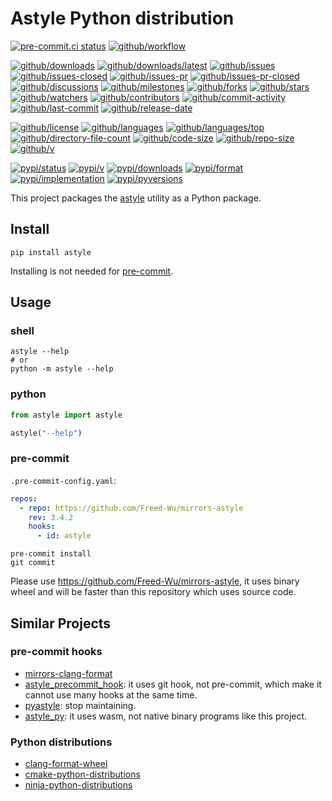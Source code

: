 # Astyle Python distribution

[![pre-commit.ci status](https://results.pre-commit.ci/badge/github/Freed-Wu/astyle-wheel/main.svg)](https://results.pre-commit.ci/latest/github/Freed-Wu/astyle-wheel/main)
[![github/workflow](https://github.com/Freed-Wu/astyle-wheel/actions/workflows/main.yml/badge.svg)](https://github.com/Freed-Wu/astyle-wheel/actions)

[![github/downloads](https://shields.io/github/downloads/Freed-Wu/astyle-wheel/total)](https://github.com/Freed-Wu/astyle-wheel/releases)
[![github/downloads/latest](https://shields.io/github/downloads/Freed-Wu/astyle-wheel/latest/total)](https://github.com/Freed-Wu/astyle-wheel/releases/latest)
[![github/issues](https://shields.io/github/issues/Freed-Wu/astyle-wheel)](https://github.com/Freed-Wu/astyle-wheel/issues)
[![github/issues-closed](https://shields.io/github/issues-closed/Freed-Wu/astyle-wheel)](https://github.com/Freed-Wu/astyle-wheel/issues?q=is%3Aissue+is%3Aclosed)
[![github/issues-pr](https://shields.io/github/issues-pr/Freed-Wu/astyle-wheel)](https://github.com/Freed-Wu/astyle-wheel/pulls)
[![github/issues-pr-closed](https://shields.io/github/issues-pr-closed/Freed-Wu/astyle-wheel)](https://github.com/Freed-Wu/astyle-wheel/pulls?q=is%3Apr+is%3Aclosed)
[![github/discussions](https://shields.io/github/discussions/Freed-Wu/astyle-wheel)](https://github.com/Freed-Wu/astyle-wheel/discussions)
[![github/milestones](https://shields.io/github/milestones/all/Freed-Wu/astyle-wheel)](https://github.com/Freed-Wu/astyle-wheel/milestones)
[![github/forks](https://shields.io/github/forks/Freed-Wu/astyle-wheel)](https://github.com/Freed-Wu/astyle-wheel/network/members)
[![github/stars](https://shields.io/github/stars/Freed-Wu/astyle-wheel)](https://github.com/Freed-Wu/astyle-wheel/stargazers)
[![github/watchers](https://shields.io/github/watchers/Freed-Wu/astyle-wheel)](https://github.com/Freed-Wu/astyle-wheel/watchers)
[![github/contributors](https://shields.io/github/contributors/Freed-Wu/astyle-wheel)](https://github.com/Freed-Wu/astyle-wheel/graphs/contributors)
[![github/commit-activity](https://shields.io/github/commit-activity/w/Freed-Wu/astyle-wheel)](https://github.com/Freed-Wu/astyle-wheel/graphs/commit-activity)
[![github/last-commit](https://shields.io/github/last-commit/Freed-Wu/astyle-wheel)](https://github.com/Freed-Wu/astyle-wheel/commits)
[![github/release-date](https://shields.io/github/release-date/Freed-Wu/astyle-wheel)](https://github.com/Freed-Wu/astyle-wheel/releases/latest)

[![github/license](https://shields.io/github/license/Freed-Wu/astyle-wheel)](https://github.com/Freed-Wu/astyle-wheel/blob/main/LICENSE)
[![github/languages](https://shields.io/github/languages/count/Freed-Wu/astyle-wheel)](https://github.com/Freed-Wu/astyle-wheel)
[![github/languages/top](https://shields.io/github/languages/top/Freed-Wu/astyle-wheel)](https://github.com/Freed-Wu/astyle-wheel)
[![github/directory-file-count](https://shields.io/github/directory-file-count/Freed-Wu/astyle-wheel)](https://github.com/Freed-Wu/astyle-wheel)
[![github/code-size](https://shields.io/github/languages/code-size/Freed-Wu/astyle-wheel)](https://github.com/Freed-Wu/astyle-wheel)
[![github/repo-size](https://shields.io/github/repo-size/Freed-Wu/astyle-wheel)](https://github.com/Freed-Wu/astyle-wheel)
[![github/v](https://shields.io/github/v/release/Freed-Wu/astyle-wheel)](https://github.com/Freed-Wu/astyle-wheel)

[![pypi/status](https://shields.io/pypi/status/astyle)](https://pypi.org/project/astyle/#description)
[![pypi/v](https://shields.io/pypi/v/astyle)](https://pypi.org/project/astyle/#history)
[![pypi/downloads](https://shields.io/pypi/dd/astyle)](https://pypi.org/project/astyle/#files)
[![pypi/format](https://shields.io/pypi/format/astyle)](https://pypi.org/project/astyle/#files)
[![pypi/implementation](https://shields.io/pypi/implementation/astyle)](https://pypi.org/project/astyle/#files)
[![pypi/pyversions](https://shields.io/pypi/pyversions/astyle)](https://pypi.org/project/astyle/#files)

This project packages the [astyle](https://gitlab.com/saalen/astyle) utility as
a Python package.

## Install

```shell
pip install astyle
```

Installing is not needed for [pre-commit](https://pre-commit.com/).

## Usage

### shell

```shell
astyle --help
# or
python -m astyle --help
```

### python

```python
from astyle import astyle

astyle("--help")
```

### pre-commit

`.pre-commit-config.yaml`:

```yaml
repos:
  - repo: https://github.com/Freed-Wu/mirrors-astyle
    rev: 3.4.2
    hooks:
      - id: astyle
```

```shell
pre-commit install
git commit
```

Please use <https://github.com/Freed-Wu/mirrors-astyle>, it uses binary wheel
and will be faster than this repository which uses source code.

## Similar Projects

### pre-commit hooks

- [mirrors-clang-format](https://github.com/pre-commit/mirrors-clang-format)
- [astyle_precommit_hook](https://github.com/mellowcandle/astyle_precommit_hook):
  it uses git hook, not pre-commit, which make it cannot use many hooks at the
  same time.
- [pyastyle](https://github.com/timonwong/pyastyle): stop maintaining.
- [astyle_py](https://github.com/igrr/astyle_py): it uses wasm, not native
  binary programs like this project.

### Python distributions

- [clang-format-wheel](https://github.com/ssciwr/clang-format-wheel)
- [cmake-python-distributions](https://github.com/scikit-build/cmake-python-distributions)
- [ninja-python-distributions](https://github.com/scikit-build/ninja-python-distributions)
